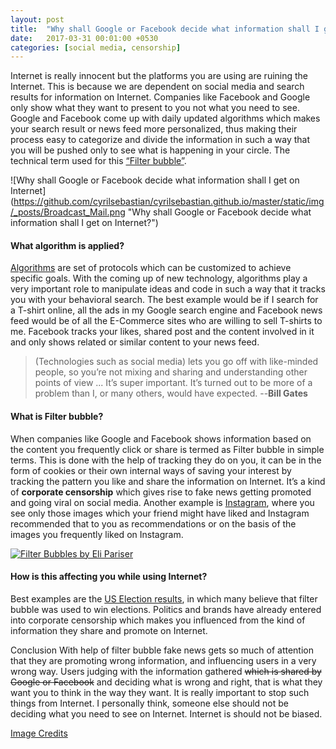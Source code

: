 ```yaml
---
layout: post
title:  "Why shall Google or Facebook decide what information shall I get on Internet?"
date:   2017-03-31 00:01:00 +0530
categories: [social media, censorship]
---
```


Internet is really innocent but the platforms you are using are ruining the Internet. This is because we are dependent on social media and search results for information on Internet. Companies like Facebook and Google only show what they want to present to you not what you need to see. Google and Facebook come up with daily updated algorithms which makes your search result or news feed more personalized, thus making their process easy to categorize and divide the information in such a way that you will be pushed only to see what is happening in your circle. The technical term used for this [“Filter bubble”]( https://en.wikipedia.org/wiki/Filter_bubble).

![Why shall Google or Facebook decide what information shall I get on Internet]
(https://github.com/cyrilsebastian/cyrilsebastian.github.io/master/static/img/_posts/Broadcast_Mail.png  "Why shall Google or Facebook decide what information shall I get on Internet?")

#### What algorithm is applied?
[Algorithms]( https://en.wikipedia.org/wiki/Algorithm) are set of protocols which can be customized to achieve specific goals. With the coming up of new technology, algorithms play a very important role to manipulate ideas and code in such a way that it tracks you with your behavioral search. The best example would be if I search for a T-shirt online, all the ads in my Google search engine and Facebook news feed would be of all the E-Commerce sites who are willing to sell T-shirts to me. Facebook tracks your likes, shared post and the content involved in it and only shows related or similar content to your news feed.

>(Technologies such as social media) lets you go off with like-minded people, so you’re not mixing and sharing and understanding other points of view ... It’s super important. It’s turned out to be more of a problem than I, or many others, would have expected.   --**Bill Gates**

#### What is **Filter bubble**?
When companies like Google and Facebook shows information based on the content you frequently click or share is termed as Filter bubble in simple terms. This is done with the help of tracking they do on you, it can be in the form of cookies or their own internal ways of saving your interest by tracking the pattern you like and share the information on Internet. It’s a kind of **corporate censorship** which gives rise to fake news getting promoted and going viral on social media. Another example is [Instagram]( https://help.instagram.com/487224561296752), where you see only those images which your friend might have liked and Instagram recommended that to you as recommendations or on the basis of the images you frequently liked on Instagram.

[![Filter Bubbles by Eli Pariser](https://img.youtube.com/vi/B8ofWFx525s/0.jpg)](https://www.youtube.com/watch?v=B8ofWFx525s)

#### How is this affecting you while using Internet?
Best examples are the [US Election results]( https://www.wired.com/2016/11/filter-bubble-destroying-democracy/), in which many believe that filter bubble was used to win elections. Politics and brands have already entered into corporate censorship which makes you influenced from the kind of information they share and promote on Internet.

Conclusion
With help of filter bubble fake news gets so much of attention that they are promoting wrong information, and influencing users in a very wrong way. Users judging with the information gathered ~~which is shared by Google or Facebook~~ and deciding what is wrong and right, that is what they want you to think in the way they want. It is really important to stop such things from Internet. I personally think, someone else should not be deciding what you need to see on Internet. Internet is should not be biased.

 
[Image Credits](https://www.flickr.com/photos/brlmk/19284292364/)
